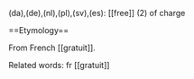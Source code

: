 (da),(de),(nl),(pl),(sv),(es): [[free]] (2) of charge

==Etymology==

From French [[gratuit]].

Related words: fr [[gratuit]]